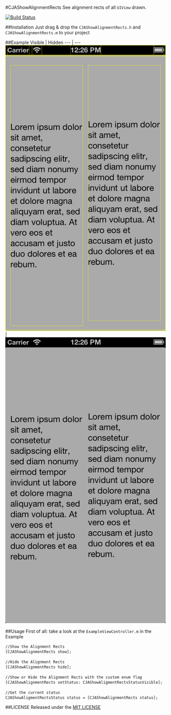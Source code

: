 #CJAShowAlignmentRects
See alignment rects of all `UIView` drawn.

[![Build Status](https://travis-ci.org/carlj/CJAShowAlignmentRects.png?branch=master)](https://travis-ci.org/carlj/CJAShowAlignmentRects)

##Installation
Just drag & drop the `CJAShowAlignmentRects.h` and `CJAShowAlignmentRects.m` to your project

##Example
 Visible | Hidden
--- | ---
![Screenshot](screenshot_visible.png) | ![Screenshot](screenshot_hidden.png)

##Usage
First of all: take a look at the `ExampleViewController.m` in the Example

``` objc
//Show the Alignment Rects
[CJAShowAlignmentRects show];

//Hide the Alignment Rects
[CJAShowAlignmentRects hide];

//Show or Hide the Alignment Rects with the custom enum flag
[CJAShowAlignmentRects setStatus: CJAShowAligmentRectsStatusVisible];

//Get the current status
CJAShowAligmentRectsStatus status = [CJAShowAlignmentRects status];
```

##LICENSE
Released under the [MIT LICENSE](LICENSE)